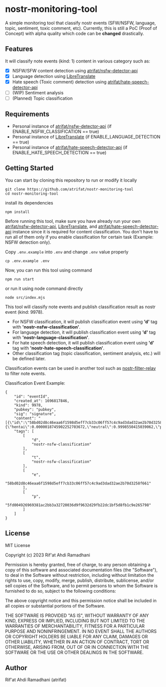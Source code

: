 # nostr-monitoring-tool

A simple monitoring tool that classify nostr events (SFW/NSFW, language, topic, sentiment, toxic comment, etc). Currently, this is still a PoC (Proof of Concept) with alpha quality which code can be **changed** drastically.

## Features

It will classify note events (kind: 1) content in various category such as:

- [x] NSFW/SFW content detection using [atrifat/nsfw-detector-api](https://github.com/atrifat/nsfw-detector-api)
- [x] Language detection using [LibreTranslate](https://github.com/LibreTranslate/LibreTranslate)
- [x] Hate speech (Toxic comment) detection using [atrifat/hate-speech-detector-api](https://github.com/atrifat/hate-speech-detector-api)
- [ ] (WIP) Sentiment analysis
- [ ] (Planned) Topic classification

## Requirements

- Personal instance of [atrifat/nsfw-detector-api](https://github.com/atrifat/nsfw-detector-api) (if ENABLE_NSFW_CLASSIFICATION == true)
- Personal instance of [LibreTranslate](https://github.com/LibreTranslate/LibreTranslate) (if ENABLE_LANGUAGE_DETECTION == true)
- Personal instance of [atrifat/hate-speech-detector-api](https://github.com/atrifat/hate-speech-detector-api) (if ENABLE_HATE_SPEECH_DETECTION == true)

## Getting Started

You can start by cloning this repository to run or modify it locally

```
git clone https://github.com/atrifat/nostr-monitoring-tool
cd nostr-monitoring-tool
```

install its dependencies

```
npm install
```

Before running this tool, make sure you have already run your own [atrifat/nsfw-detector-api](https://github.com/atrifat/nsfw-detector-api), [LibreTranslate](https://github.com/LibreTranslate/LibreTranslate), and [atrifat/hate-speech-detector-api](https://github.com/atrifat/hate-speech-detector-api) instance since it is required for content classification. You don't have to run all of them only if you enable classification for certain task (Example: NSFW detection only).

Copy `.env.example` into `.env` and change `.env` value properly

```
cp .env.example .env
```

Now, you can run this tool using command

```
npm run start
```

or run it using node command directly

```
node src/index.mjs
```

This tool will classify note events and publish classification result as nostr event (kind: 9978).
- For NSFW classification, it will publish classification event using **'d'** tag with **'nostr-nsfw-classification'**.
- For language detection, it will publish classification event using **'d'** tag with **'nostr-language-classification'**.
- For hate speech detection, it will publish classification event using **'d'** tag with **'nostr-hate-speech-classification'**.
- Other classification tag (topic classification, sentiment analysis, etc.) will be defined later.

Classification events can be used in another tool such as [nostr-filter-relay](https://github.com/atrifat/nostr-filter-relay) to filter note events.

Classification Event Example:

```
{
    "id": "eventId",
    "created_at": 1696817846,
    "kind": 9978,
    "pubkey": "pubkey",
    "sig": "signature",
    "content": "[{\"id\":\"58bd02d8c46eaa6f1598d5eff7cb33c06ff57c4c9ad3dad32ae2b70d3258f661\",\"author\":\"5fd004926969381ac2bb3a32720036d9f9632d29fb22dc1bf5d8fb1c9e265798\",\"is_activitypub_user\":false,\"has_content_warning\":false,\"has_nsfw_hashtag\":false,\"probably_nsfw\":false,\"high_probably_nsfw\":false,\"responsible_nsfw\":true,\"data\":{\"hentai\":0.0000018745902252703672,\"neutral\":0.9998550415039062,\"pornography\":0.0000746770019759424,\"sexy\":0.00006828152254456654,\"predictedLabel\":\"neutral\"},\"url\":\"https://image.nostr.build/b54386359e8ae33e261f29802ae690afc11f93096d9366c3317dd619f5d55c4a.jpg\"}]",
    "tags": [
        [
            "d",
            "nostr-nsfw-classification"
        ],
        [
            "t",
            "nostr-nsfw-classification"
        ],
        [
            "e",
            "58bd02d8c46eaa6f1598d5eff7cb33c06ff57c4c9ad3dad32ae2b70d3258f661"
        ],
        [
            "p",
            "5fd004926969381ac2bb3a32720036d9f9632d29fb22dc1bf5d8fb1c9e265798"
        ]
    ]
}
```

## License

MIT License

Copyright (c) 2023 Rif'at Ahdi Ramadhani

Permission is hereby granted, free of charge, to any person obtaining a copy
of this software and associated documentation files (the "Software"), to deal
in the Software without restriction, including without limitation the rights
to use, copy, modify, merge, publish, distribute, sublicense, and/or sell
copies of the Software, and to permit persons to whom the Software is
furnished to do so, subject to the following conditions:

The above copyright notice and this permission notice shall be included in all
copies or substantial portions of the Software.

THE SOFTWARE IS PROVIDED "AS IS", WITHOUT WARRANTY OF ANY KIND, EXPRESS OR
IMPLIED, INCLUDING BUT NOT LIMITED TO THE WARRANTIES OF MERCHANTABILITY,
FITNESS FOR A PARTICULAR PURPOSE AND NONINFRINGEMENT. IN NO EVENT SHALL THE
AUTHORS OR COPYRIGHT HOLDERS BE LIABLE FOR ANY CLAIM, DAMAGES OR OTHER
LIABILITY, WHETHER IN AN ACTION OF CONTRACT, TORT OR OTHERWISE, ARISING FROM,
OUT OF OR IN CONNECTION WITH THE SOFTWARE OR THE USE OR OTHER DEALINGS IN THE
SOFTWARE.

## Author

Rif'at Ahdi Ramadhani (atrifat)
